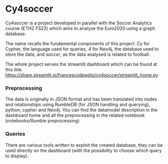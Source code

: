 # Cy4soccer

Cy4soccer is a project developed in parallel with the Soccer Analytics course (ETHZ FS22) which aims to analyse the Euro2020 using a graph database.

The name recalls the fundamental components of this project: _Cy_ for Cypher, the language used for queries, _4_ for Neo4j, the database used to store the data, and _soccer_, as the data analysed is related to football.

The whole project serves the streamlit dashboard which can be found at this link: https://share.streamlit.io/francescodeaglio/cy4soccer/streamlit_home.py

### Preprocessing
The data is originally in JSON format and has been translated into nodes and relationships 
using RumbleDB (for JSON handling and querying), python, cypher and Neo4j. 
You can find the datamodel description in the dashboard home and all the preprocessing 
in the related notebook (notebooks/Rumble preprocessing)

### Queries
There are various tools written to exploit the created database, they can be used directly on the dashboard (with the possibility to choose which query to display).